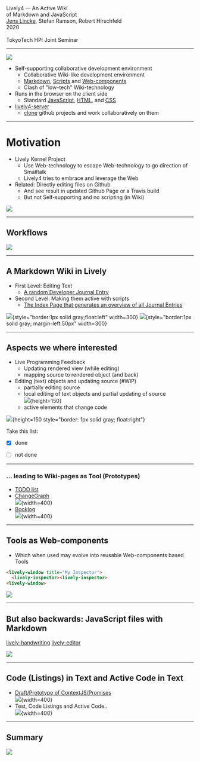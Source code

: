 <!-- markdown-config presentation=true -->

<style data-src="../../src/client/presentation.css"></style>

<script>
import Presentation from "src/components/widgets/lively-presentation.js"
Presentation.config(this, {
    pageNumbers: true,
    logo: "https://lively-kernel.org/lively4/lively4-seminars/PX2018/media/hpi_logo.png"
})
</script>


<div class="title">
  Lively4 — An Active Wiki <br> of Markdown and JavaScript
</div>

<div class="authors">
  <u>Jens Lincke</u>, Stefan Ramson, Robert Hirschfeld
</div>

<div class="credentials">
  2020<br>
  <br>
  TokyoTech HPI Joint Seminar 
</div>

---

<!-- # Lively4 -->

![](https://lively-kernel.org/lively4/lively4-petrinet/media/lively4_logo_smooth_200.png)


- Self-supporting collaborative development environment
  - Collaborative Wiki-like development environment 
  - [Markdown](../../doc/workflows/markdown.md), [Scripts](../../doc/workflows/scripts.md) and  [Web-components](../../doc/workflows/web-copmponents.md)
  - Clash of "low-tech" Wiki-technology
- Runs in the browser on the client side 
  - Standard [JavaScript](../../doc/workflows/javascript.md), [HTML](../../doc/workflows/html.js), and [CSS](../../doc/workflows/css.md) 
- [lively4-server](https://lively-kernel.org/lively4/lively4-server) 
  - [clone](tools/sync.md) github projects and work collaboratively on them 

---

# Motivation

- Lively Kernel Project
  - Use Web-technology to escape Web-technology to go direction of Smalltalk
  - Lively4 tries to embrace and leverage the Web
- Related: Directly editing files on Github
  - And see result in updated Github Page or a Travis build
  - But not Self-supporting and no scripting (in Wiki)

![](Evaluation_PresentationMorph.png)

---
## Workflows

![](../../doc/figures/workflows.drawio)

---
## A Markdown Wiki in Lively


- First Level: Editing Text 
  - [A random Developer Journal Entry](../../doc/journal/2020-03-06.md/index.md)
- Second Level: Making them active with scripts
  - [The Index Page that generates an overview of all Journal Entries](doc/journal/index.md)

![](markdown_first_level.png){style="border:1px solid gray;float:left" width=300}
![](markdow_second-level.png){style="border:1px solid gray; margin-left:50px" width=300}
<!--
- Idea: Making the magic of personal shell scripts collaborative 
- Open Questions: We know the downfall of Macros... So let's all be friends 
  - ("When it comes to security, we usually ignore it" )
-->

---
## Aspects we where interested

- Live Programming Feedback
  - Updating rendered view (while editing)
  - mapping source to rendered object (and back)
- Editing (text) objects and updating source (#WIP)
  - partially editing source
  - local editing of text objects and partial updating of source
    <br> ![](partial-editing.png){height=150}
  - active elements that change code

![](editing-inplace.png){height=150 style="border: 1px solid gray; float:right"}

Take this list:

- [x] done
- [ ] not done
  
  
---
### ... leading to Wiki-pages as Tool (Prototypes)

- [TODO list](../../doc/files/todo.md)
- [ChangeGraph](../../doc/files/changesgraph.md) <br> ![](changegraph.png){width=400}
- [Booklog](../../demos/visualizations/bootlog.md) <br> ![](bootlog.png){width=400}
---
## Tools as Web-components

- Which when used may evolve into reusable Web-components based Tools

```html
<lively-window title="My Inspector">
  <lively-inspector><lively-inspector>
<lively-window>
```

![](../../doc/tools/media/tools.drawio)

---
## But also backwards: JavaScript files with Markdown 

[lively-handwriting](edit://src/components/widgets/lively-handwriting.js)
[lively-editor](edit://src/components/tools/lively-editor.js)

![](markdown-in-code.png)

---
## Code (Listings) in Text and Active Code in Text

- [Draft/Prototype of ContextJS/Promises](https://lively-kernel.org/research/Draft-COP18-Promises/content/implementation.md)
  <br> ![](wiki-with-scripts-example.png){width=400}
- Test, Code Listings and Active Code.. <br> ![](wiki-with-scripts-source.png){width=400}


---

## Summary

![](../../doc/figures/workflows.drawio)



